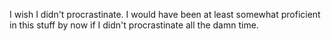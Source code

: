 I wish I didn't procrastinate. I would have been at least somewhat proficient in this stuff by now if I didn't procrastinate all the damn time.
